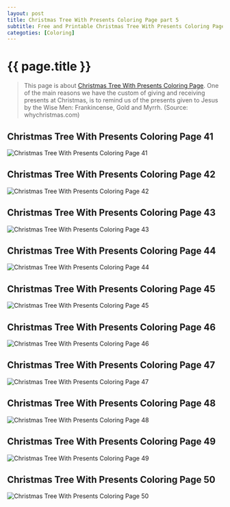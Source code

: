 ```yaml
---
layout: post
title: Christmas Tree With Presents Coloring Page part 5
subtitle: Free and Printable Christmas Tree With Presents Coloring Page part 5
categoties: [Coloring]
---
```

{{ page.title }}
================
> This page is about [Christmas Tree With Presents Coloring Page](https://hoanghabelle.github.io/). One of the main reasons we have the custom of giving and receiving presents at Christmas, is to remind us of the presents given to Jesus by the Wise Men: Frankincense, Gold and Myrrh. (Source: whychristmas.com)

## Christmas Tree With Presents Coloring Page 41
![Christmas Tree With Presents Coloring Page 41](https://hoanghabelle.github.io/images/Christmas-Tree-With-Presents-Coloring-Page%20(41).jpg "Christmas Tree With Presents Coloring Page 41")

## Christmas Tree With Presents Coloring Page 42
![Christmas Tree With Presents Coloring Page 42](https://hoanghabelle.github.io/images/Christmas-Tree-With-Presents-Coloring-Page%20(42).jpg "Christmas Tree With Presents Coloring Page 42")

## Christmas Tree With Presents Coloring Page 43
![Christmas Tree With Presents Coloring Page 43](https://hoanghabelle.github.io/images/Christmas-Tree-With-Presents-Coloring-Page%20(43).jpg "Christmas Tree With Presents Coloring Page 43")

## Christmas Tree With Presents Coloring Page 44
![Christmas Tree With Presents Coloring Page 44](https://hoanghabelle.github.io/images/Christmas-Tree-With-Presents-Coloring-Page%20(44).jpg "Christmas Tree With Presents Coloring Page 44")

<script async src="//pagead2.googlesyndication.com/pagead/js/adsbygoogle.js"></script><ins class="adsbygoogle" style="display:block" data-ad-format="fluid" data-ad-layout-key="-8i+1w-dq+e9+ft" data-ad-client="ca-pub-6753140515841889" data-ad-slot="6190446671"></ins> <script> (adsbygoogle = window.adsbygoogle || []).push({}); </script>

## Christmas Tree With Presents Coloring Page 45
![Christmas Tree With Presents Coloring Page 45](https://hoanghabelle.github.io/images/Christmas-Tree-With-Presents-Coloring-Page%20(45).jpg "Christmas Tree With Presents Coloring Page 45")

## Christmas Tree With Presents Coloring Page 46
![Christmas Tree With Presents Coloring Page 46](https://hoanghabelle.github.io/images/Christmas-Tree-With-Presents-Coloring-Page%20(46).jpg "Christmas Tree With Presents Coloring Page 46")

## Christmas Tree With Presents Coloring Page 47
![Christmas Tree With Presents Coloring Page 47](https://hoanghabelle.github.io/images/Christmas-Tree-With-Presents-Coloring-Page%20(47).jpg "Christmas Tree With Presents Coloring Page 47")

## Christmas Tree With Presents Coloring Page 48
![Christmas Tree With Presents Coloring Page 48](https://hoanghabelle.github.io/images/Christmas-Tree-With-Presents-Coloring-Page%20(48).jpg "Christmas Tree With Presents Coloring Page 48")

<script async src="//pagead2.googlesyndication.com/pagead/js/adsbygoogle.js"></script><ins class="adsbygoogle" style="display:block" data-ad-format="fluid" data-ad-layout-key="-8i+1w-dq+e9+ft" data-ad-client="ca-pub-6753140515841889" data-ad-slot="6190446671"></ins> <script> (adsbygoogle = window.adsbygoogle || []).push({}); </script>

## Christmas Tree With Presents Coloring Page 49
![Christmas Tree With Presents Coloring Page 49](https://hoanghabelle.github.io/images/Christmas-Tree-With-Presents-Coloring-Page%20(49).jpg "Christmas Tree With Presents Coloring Page 49")

## Christmas Tree With Presents Coloring Page 50
![Christmas Tree With Presents Coloring Page 50](https://hoanghabelle.github.io/images/Christmas-Tree-With-Presents-Coloring-Page%20(50).jpg "Christmas Tree With Presents Coloring Page 50")

